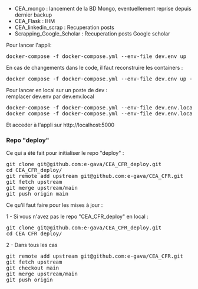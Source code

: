 - CEA_mongo : lancement de la BD Mongo, eventuellement reprise depuis dernier backup  
- CEA_Flask : IHM  
- CEA_linkedin_scrap : Recuperation posts  
- Scrapping_Google_Scholar : Recuperation posts Google scholar 

Pour lancer l'appli:
<pre>
docker-compose -f docker-compose.yml --env-file dev.env up
</pre>

En cas de changements dans le code, il faut reconstruire les containers :
<pre>
docker compose -f docker-compose.yml --env-file dev.env up --build
</pre>

Pour lancer en local sur un poste de dev :  
remplacer dev.env par dev.env.local  
<pre>
docker-compose -f docker-compose.yml --env-file dev.env.local up  
docker compose -f docker-compose.yml --env-file dev.env.local up --build
</pre>
Et acceder à l'appli sur http://localhost:5000

### Repo "deploy"
Ce qui a été fait pour initialiser le repo "deploy" :
<pre>
git clone git@github.com:e-gava/CEA_CFR_deploy.git
cd CEA_CFR_deploy/
git remote add upstream git@github.com:e-gava/CEA_CFR.git
git fetch upstream
git merge upstream/main
git push origin main
</pre>
Ce qu'il faut faire pour les mises à jour :  

1 - Si vous n'avez pas le repo "CEA_CFR_deploy" en local :
<pre>
git clone git@github.com:e-gava/CEA_CFR_deploy.git
cd CEA_CFR_deploy/
</pre>

2  - Dans tous les cas
<pre>
git remote add upstream git@github.com:e-gava/CEA_CFR.git
git fetch upstream
git checkout main
git merge upstream/main
git push origin
</pre>
